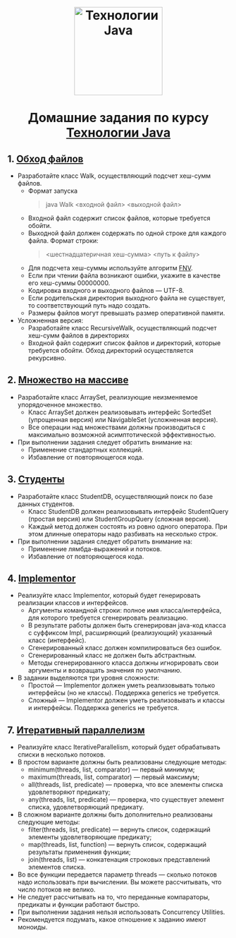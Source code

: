 <h1 align="center">
  <br> 
  <img src="https://upload.wikimedia.org/wikipedia/ru/3/39/Java_logo.svg" alt="Технологии Java" width="200"></a>
  <br>
  <br>
  Домашние задания по курсу
  <br>
  <a href="https://www.kgeorgiy.info/courses/java-advanced/index.html">Технологии Java</a>
  <br>
 </h1>
 
 ## 1. [Обход файлов](/walk/src/ru/ifmo/rain/penskaya/walk)
* Разработайте класс Walk, осуществляющий подсчет хеш-сумм файлов.
   - Формат запуска  
     >java Walk <входной файл> <выходной файл>
   - Входной файл содержит список файлов, которые требуется обойти.
   - Выходной файл должен содержать по одной строке для каждого файла. Формат строки:  
     ><шестнадцатеричная хеш-сумма> <путь к файлу>
   - Для подсчета хеш-суммы используйте алгоритм [FNV](https://ru.wikipedia.org/wiki/FNV).
   - Если при чтении файла возникают ошибки, укажите в качестве его хеш-суммы 00000000.
   - Кодировка входного и выходного файлов — UTF-8.
   - Если родительская директория выходного файла не существует, то соответствующий путь надо создать.
   - Размеры файлов могут превышать размер оперативной памяти.
* Усложненная версия:
   - Разработайте класс RecursiveWalk, осуществляющий подсчет хеш-сумм файлов в директориях
   - Входной файл содержит список файлов и директорий, которые требуется обойти. Обход директорий осуществляется рекурсивно.

## 2. [Множество на массиве](/arrayset/ru/ifmo/rain/penskaya/arrayset)
* Разработайте класс ArraySet, реализующие неизменяемое упорядоченное множество.
  - Класс ArraySet должен реализовывать интерфейс SortedSet (упрощенная версия) или NavigableSet (усложненная версия).
  - Все операции над множествами должны производиться с максимально возможной асимптотической эффективностью.
* При выполнении задания следует обратить внимание на:
  - Применение стандартных коллекций.
  - Избавление от повторяющегося кода.
 
## 3. [Студенты](/student/ru/ifmo/rain/penskaya/student)
* Разработайте класс StudentDB, осуществляющий поиск по базе данных студентов.
  - Класс StudentDB должен реализовывать интерфейс StudentQuery (простая версия) или StudentGroupQuery (сложная версия).
  - Каждый метод должен состоять из ровно одного оператора. При этом длинные операторы надо разбивать на несколько строк.
* При выполнении задания следует обратить внимание на:
  - Применение лямбда-выражений и потоков.
  - Избавление от повторяющегося кода.
  
## 4. [Implementor](/implementor/ru/ifmo/rain/penskaya/implementor)
* Реализуйте класс Implementor, который будет генерировать реализации классов и интерфейсов.
  - Аргументы командной строки: полное имя класса/интерфейса, для которого требуется сгенерировать реализацию.
  - В результате работы должен быть сгенерирован java-код класса с суффиксом Impl, расширяющий (реализующий) указанный класс (интерфейс).
  - Сгенерированный класс должен компилироваться без ошибок.
  - Сгенерированный класс не должен быть абстрактным.
  - Методы сгенерированного класса должны игнорировать свои аргументы и возвращать значения по умолчанию.
* В задании выделяются три уровня сложности:
  - Простой — Implementor должен уметь реализовывать только интерфейсы (но не классы). Поддержка generics не требуется.
  - Сложный — Implementor должен уметь реализовывать и классы и интерфейсы. Поддержка generics не требуется.
  
## 7. [Итеративный параллелизм](/parallelism)
* Реализуйте класс IterativeParallelism, который будет обрабатывать списки в несколько потоков.
* В простом варианте должны быть реализованы следующие методы:
  - minimum(threads, list, comparator) — первый минимум;
  - maximum(threads, list, comparator) — первый максимум;
  - all(threads, list, predicate) — проверка, что все элементы списка удовлетворяют предикату;
  - any(threads, list, predicate) — проверка, что существует элемент списка, удовлетворяющий предикату.
* В сложном варианте должны быть дополнительно реализованы следующие методы:
  - filter(threads, list, predicate) — вернуть список, содержащий элементы удовлетворяющие предикату;
  - map(threads, list, function) — вернуть список, содержащий результаты применения функции;
  - join(threads, list) — конкатенация строковых представлений элементов списка.
* Во все функции передается параметр threads — сколько потоков надо использовать при вычислении. Вы можете рассчитывать, что число потоков не велико.
* Не следует рассчитывать на то, что переданные компараторы, предикаты и функции работают быстро.
* При выполнении задания нельзя использовать Concurrency Utilities.
* Рекомендуется подумать, какое отношение к заданию имеют моноиды.
